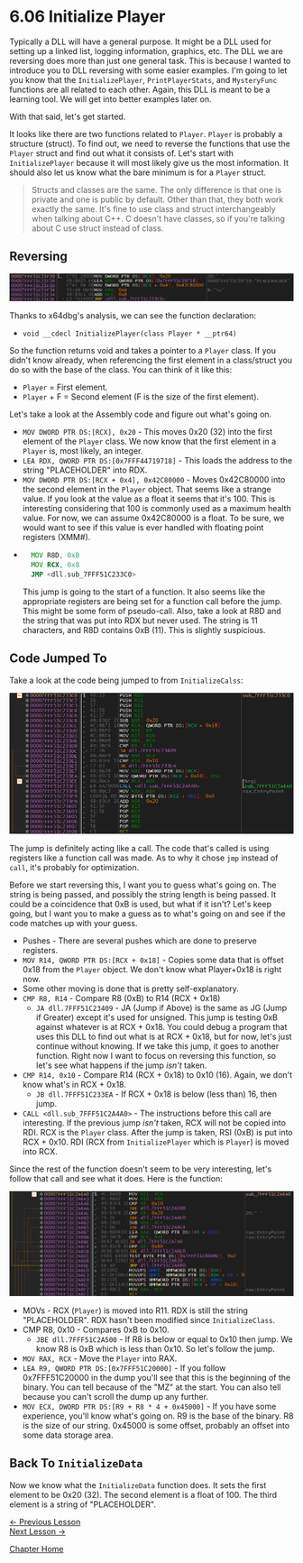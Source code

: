 # 6.06 Initialize Player
Typically a DLL will have a general purpose. It might be a DLL used for setting up a linked list, logging information, graphics, etc. The DLL we are reversing does more than just one general task. This is because I wanted to introduce you to DLL reversing with some easier examples. I'm going to let you know that the `InitializePlayer`, `PrintPlayerStats`, and  `MysteryFunc` functions are all related to each other. Again, this DLL is meant to be a learning tool. We will get into better examples later on.

With that said, let's get started.

It looks like there are two functions related to `Player`. `Player` is probably a structure (struct). To find out, we need to reverse the functions that use the `Player` struct and find out what it consists of. Let's start with `InitializePlayer` because it will most likely give us the most information. It should also let us know what the bare minimum is for a `Player` struct.

> Structs and classes are the same. The only difference is that one is private and one is public by default. Other than that, they both work exactly the same. It's fine to use class and struct interchangeably when talking about C++. C doesn't have classes, so if you're talking about C use struct instead of class.

## Reversing
<p>
  <img src="[ignore]/InitPlayer/InitPlayer.png">
</p>

Thanks to x64dbg's analysis, we can see the function declaration:
* `void __cdecl InitializePlayer(class Player * __ptr64)`

So the function returns void and takes a pointer to a `Player` class. If you didn't know already, when referencing the first element in a class/struct you do so with the base of the class. You can think of it like this: 
* `Player` = First element. 
* `Player` + F = Second element (F is the size of the first element). 

Let's take a look at the Assembly code and figure out what's going on.

* `MOV DWORD PTR DS:[RCX], 0x20` - This moves 0x20 (32) into the first element of the `Player` class. We now know that the first element in a `Player` is, most likely, an integer.
* `LEA RDX, QWORD PTR DS:[0x7FFF44719718]` - This loads the address to the string "PLACEHOLDER" into RDX.
* `MOV DWORD PTR DS:[RCX + 0x4], 0x42C80000` - Moves 0x42C80000 into the second element in the `Player` object. That seems like a strange value. If you look at the value as a float it seems that it's 100. This is interesting considering that 100 is commonly used as a maximum health value. For now, we can assume 0x42C80000 is a float. To be sure, we would want to see if this value is ever handled with floating point registers (XMM#).
* ```asm
    MOV R8D, 0xB
    MOV RCX, 0x8
    JMP <dll.sub_7FFF51C233C0>
    ```
    This jump is going to the start of a function. It also seems like the appropriate registers are being set for a function call before the jump. This might be some form of pseudo-call. Also, take a look at R8D and the string that was put into RDX but never used. The string is 11 characters, and R8D contains 0xB (11). This is slightly suspicious.

## Code Jumped To

Take a look at the code being jumped to from `InitializeCalss`:

<p>
  <img src="[ignore]/InitPlayer/JumpedTo.png">
</p>

The jump is definitely acting like a call. The code that's called is using registers like a function call was made. As to why it chose `jmp` instead of `call`, it's probably for optimization.

Before we start reversing this, I want you to guess what's going on. The string is being passed, and possibly the string length is being passed. It could be a coincidence that 0xB is used, but what if it isn't? Let's keep going, but I want you to make a guess as to what's going on and see if the code matches up with your guess. 
* Pushes - There are several pushes which are done to preserve registers.
* `MOV R14, QWORD PTR DS:[RCX + 0x18]` - Copies some data that is offset 0x18 from the `Player` object. We don't know what Player+0x18 is right now. 
* Some other moving is done that is pretty self-explanatory.
* `CMP R8, R14` - Compare R8 (0xB) to R14 (RCX + 0x18)
    * `JA dll.7FFF51C23409` - JA (Jump if Above) is the same as JG (Jump if Greater) except it's used for unsigned. This jump is testing 0xB against whatever is at RCX + 0x18. You could debug a program that uses this DLL to find out what is at RCX + 0x18, but for now, let's just continue without knowing. If we take this jump, it goes to another function. Right now I want to focus on reversing this function, so let's see what happens if the jump *isn't* taken.
* `CMP R14, 0x10` - Compare R14 (RCX + 0x18) to 0x10 (16). Again, we don't know what's in RCX + 0x18.
    * `JB dll.7FFF51C233EA` - If RCX + 0x18 is below (less than) 16, then jump.
* `CALL <dll.sub_7FFF51C2A4A0>` - The instructions before this call are interesting. If the previous jump *isn't* taken, RCX will not be copied into RDI. RCX is the `Player` class. After the jump is taken, RSI (0xB) is put into RCX + 0x10. RDI (RCX from `InitializePlayer` which is `Player`) is moved into RCX.

Since the rest of the function doesn't seem to be very interesting, let's follow that call and see what it does. Here is the function:

<p>
  <img src="[ignore]/InitPlayer/Memcpy.png">
</p>

* MOVs - RCX (`Player`) is moved into R11. RDX is still the string "PLACEHOLDER". RDX hasn't been modified since `InitializeClass`.
* CMP R8, 0x10 - Compares 0xB to 0x10.
  * `JBE dll.7FFF51C2A500` - If R8 is below or equal to 0x10 then jump. We know R8 is 0xB which is less than 0x10. So let's follow the jump.
* `MOV RAX, RCX` - Move the `Player` into RAX.
* `LEA R9, QWORD PTR DS:[0x7FFF51C20000]` - If you follow 0x7FFF51C20000 in the dump you'll see that this is the beginning of the binary. You can tell because of the "MZ" at the start. You can also tell because you can't scroll the dump up any further.
* `MOV ECX, DWORD PTR DS:[R9 + R8 * 4 + 0x45000]` - If you have some experience, you'll know what's going on. R9 is the base of the binary. R8 is the size of our string. 0x45000 is some offset, probably an offset into some data storage area.

  
## Back To `InitializeData`

Now we know what the `InitializeData` function does. It sets the first element to be 0x20 (32). The second element is a float of 100. The third element is a string of "PLACEHOLDER".

[<- Previous Lesson](6.05%20PrintArray.md)  
[Next Lesson ->](6.07%20PrintPlayerStats.md)  

[Chapter Home](6.00%20DLL.md)  
